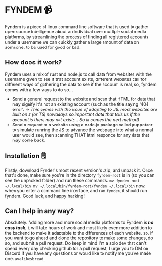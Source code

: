 # FYNDEM 📹
Fyndem is a piece of linux command line software that is used to gather open source intelligence about an individual over mutliple social media platforms, by streamlining the process of finding all registered accounts under a username we can quickly gather a large amount of data on someone, to be used for good or bad.
## How does it work?
Fyndem uses a mix of rust and node.js to call data from websites with the username given to see if that account exists, different websites call for different ways of gathering the data to see if the account is real, so, fyndem comes with a few ways to do so...
- Send a general request to the website and scan that HTML for data that may signify it's not an existing account (such as the title saying '404 error'. -> *This comes with the issue of adapting to JS, most websites are built on it (or TS) nowadays so important data that tells us if the account is there may not exists... So in comes the next method)*
- Send a request to a website using a node.js package called puppeteer to simulate running the JS to advance the webpage into what a normal user would see, then scanning THAT html responce for any data that may come back.

## Installation 🗒️
Firstly, download [Fynder's most recent version](https://github.com/YourAva/Fyndem/releases)'s .zip, and unpack it. Once that's done, make sure you're in the directory ``fyndem-root`` is in (so you can see the unpacked folder) and run these commands.
``mv fyndem-root ~/.local/bin
mv ~/.local/bin/fyndem-root/fyndem ~/.local/bin``
now, when you enter a command line interface, and run ``fyndem``, it should run fyndem. Good luck, and happy hacking!

## Can I help in any way?
Absolutely. Adding more and more social media platforms to Fyndem is ***no easy task***, it will take hours of work and most likely even more addition to the backend to make it adaptable to the differences of each website, so, if you want to go ahead and clone the repository to make some changes, do so, and submit a pull request. Do keep in mind I'm a solo dev that can't spend every day checking github for a pull request, I urge you to DM on Discord if you have any questions or would like to notify me you've made one. ``avalikesbread_``

